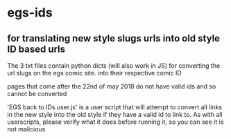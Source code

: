 # egs-ids

## for translating new style slugs urls into old style ID based urls

The 3 txt files contain python dicts (will also work in JS) for converting the url slugs on the egs comic site. into their respective comic ID

pages that come after the 22nd of may 2018 do not have valid ids and so cannot be converted

'EGS back to IDs.user.js' is a user script that will attempt to convert all links in the new style into the old style if they have a valid id to link to. As with all userscripts, please verify what it does before running it, so you can see it is not malicious